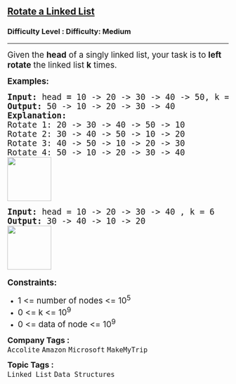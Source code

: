 <h2><a href="https://www.geeksforgeeks.org/problems/rotate-a-linked-list/0">Rotate a Linked List</a></h2><h3>Difficulty Level : Difficulty: Medium</h3><hr><div class="problems_problem_content__Xm_eO"><p><span style="font-size: 14pt;">Given the <strong>head</strong> of a singly linked list, your task is to <strong>left rotate</strong> the linked list&nbsp;<strong>k</strong> times.</span></p>
<p><span style="font-size: 14pt;"><strong>Examples:</strong></span></p>
<pre><span style="font-size: 14pt;"><strong>Input: </strong>head<strong> =</strong> 10 -&gt; 20 -&gt; 30 -&gt; 40 -&gt; 50, k = 4
<strong>Output: </strong>50 -&gt; 10 -&gt; 20 -&gt; 30 -&gt; 40<strong>
Explanation:<br></strong>Rotate 1:<strong> </strong>20 -&gt; 30 -&gt; 40 -&gt; 50 -&gt; 10</span><br><span style="font-size: 14pt;">Rotate 2:<strong> </strong>30 -&gt; 40 -&gt; 50 -&gt; 10 -&gt; 20</span><br><span style="font-size: 14pt;">Rotate 3:<strong> </strong>40 -&gt; 50 -&gt; 10 -&gt; 20 -&gt; 30</span><br><span style="font-size: 14pt;">Rotate 4:<strong> </strong>50 -&gt; 10 -&gt; 20 -&gt; 30 -&gt; 40</span><br><span style="font-size: 14pt;"><img src="https://media.geeksforgeeks.org/img-practice/prod/addEditProblem/885669/Web/Other/blobid0_1737098802.webp" height="100"></span></pre>
<pre><span style="font-size: 14pt;"><strong>Input: </strong>head = 10 -&gt; 20 -&gt; 30 -&gt; 40 , k = 6
<strong>Output: </strong>30 -&gt; 40 -&gt; 10 -&gt; 20 <br><img src="https://media.geeksforgeeks.org/img-practice/prod/addEditProblem/885669/Web/Other/blobid3_1737099041.webp" height="100"> </span></pre>
<p><span style="font-size: 14pt;"><strong>Constraints:</strong><br></span></p>
<ul>
<li><span style="font-size: 14pt;">1 &lt;= number of nodes &lt;= 10<sup>5</sup></span></li>
<li><span style="font-size: 14pt;">0 &lt;= k &lt;= 10<sup>9</sup></span></li>
<li><span style="font-size: 14pt;">0 &lt;= data of node &lt;= 10<sup>9</sup></span></li>
</ul></div><p><span style=font-size:18px><strong>Company Tags : </strong><br><code>Accolite</code>&nbsp;<code>Amazon</code>&nbsp;<code>Microsoft</code>&nbsp;<code>MakeMyTrip</code>&nbsp;<br><p><span style=font-size:18px><strong>Topic Tags : </strong><br><code>Linked List</code>&nbsp;<code>Data Structures</code>&nbsp;